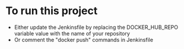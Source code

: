 # To run this project

- Either update the Jenkinsfile by replacing the DOCKER_HUB_REPO variable value with the name of your repository
- Or comment the "docker push" commands in Jenkinsfile

